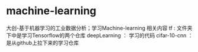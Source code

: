 # machine-learning
大创-基于机器学习的工业数据分析；学习Machine-learning 相关内容
tf : 文件夹下中是学习Tensorflow的两个仓库
deepLearning ： 学习的代码
cifar-10-cnn ： 是从github上拉下来的学习仓库
